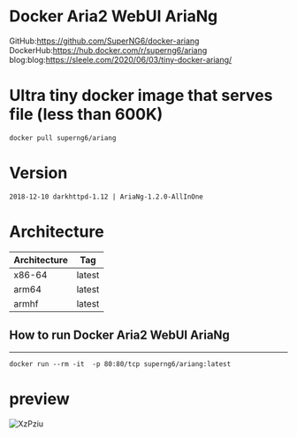 # Docker Aria2 WebUI AriaNg

GitHub:https://github.com/SuperNG6/docker-ariang  
DockerHub:https://hub.docker.com/r/superng6/ariang  
blog:blog:https://sleele.com/2020/06/03/tiny-docker-ariang/  

# Ultra tiny docker image that serves file (less than 600K)

    docker pull superng6/ariang

# Version

    2018-12-10 darkhttpd-1.12 | AriaNg-1.2.0-AllInOne

# Architecture

| Architecture | Tag            |
| ------------ | -------------- |
| x86-64       | latest         |
| arm64        | latest         |
| armhf        | latest         |

## How to run Docker Aria2 WebUI AriaNg
--------------------

    docker run --rm -it  -p 80:80/tcp superng6/ariang:latest

# preview
![XzPziu](https://gitee.com/sleele/pic/raw/master/uPic/2020-06-03/XzPziu.png)
